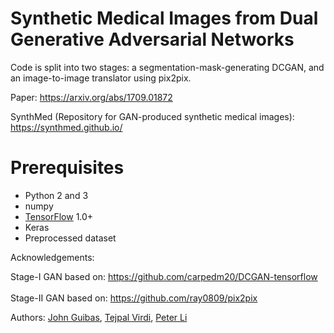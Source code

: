 # Synthetic Medical Images from Dual Generative Adversarial Networks

Code is split into two stages: a segmentation-mask-generating DCGAN, and an image-to-image translator using pix2pix.

Paper: https://arxiv.org/abs/1709.01872

SynthMed (Repository for GAN-produced synthetic medical images): https://synthmed.github.io/

# Prerequisites
- Python 2 and 3
- numpy
- [TensorFlow](https://www.tensorflow.org/install/) 1.0+
- Keras
- Preprocessed dataset


Acknowledgements:

Stage-I GAN based on: https://github.com/carpedm20/DCGAN-tensorflow
<br></br>
Stage-II GAN based on: https://github.com/ray0809/pix2pix

Authors: [John Guibas](https://github.com/johnguibas), [Tejpal Virdi](https://github.com/tejpalv), [Peter Li](https://github.com/petersli)
